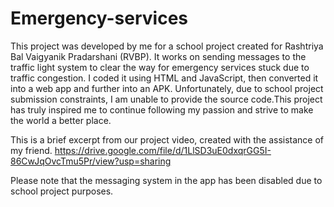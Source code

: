# Emergency-services
This project was developed by me for a school project created for Rashtriya Bal Vaigyanik Pradarshani (RVBP). It works on sending messages to the traffic light system to clear the way for emergency services stuck due to traffic congestion. I coded it using HTML and JavaScript, then converted it into a web app and further into an APK. Unfortunately, due to school project submission constraints, I am unable to provide the source code.This project has truly inspired me to continue following my passion and strive to make the world a better place.

This is a brief excerpt from our project video, created with the assistance of my friend.
https://drive.google.com/file/d/1LlSD3uE0dxqrGG5I-86CwJqOvcTmu5Pr/view?usp=sharing

Please note that the messaging system in the app has been disabled due to school project purposes.
